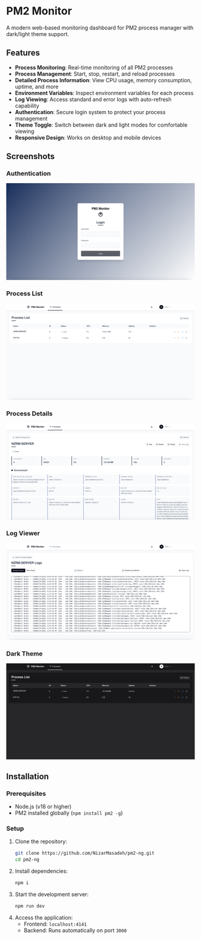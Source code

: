 # PM2 Monitor

A modern web-based monitoring dashboard for PM2 process manager with dark/light theme support.

## Features

- **Process Monitoring**: Real-time monitoring of all PM2 processes
- **Process Management**: Start, stop, restart, and reload processes
- **Detailed Process Information**: View CPU usage, memory consumption, uptime, and more
- **Environment Variables**: Inspect environment variables for each process
- **Log Viewing**: Access standard and error logs with auto-refresh capability
- **Authentication**: Secure login system to protect your process management
- **Theme Toggle**: Switch between dark and light modes for comfortable viewing
- **Responsive Design**: Works on desktop and mobile devices

## Screenshots

### Authentication
![Login Screen](./screenshots/login.png)

### Process List
![Process List](./screenshots/process-list.png)

### Process Details
![Process Details](./screenshots/process-details.png)

### Log Viewer
![Log Viewer](./screenshots/log-viewer.png)

### Dark Theme
![Dark Theme](./screenshots/process-list-dark.png)

## Installation

### Prerequisites

- Node.js (v18 or higher)
- PM2 installed globally (`npm install pm2 -g`)

### Setup

1. Clone the repository:
   ```bash
   git clone https://github.com/NizarMasadeh/pm2-ng.git
   cd pm2-ng
   ```
2. Install dependencies:
   ```bash
   npm i
   ```
3. Start the development server:
   ```bash
   npm run dev
   ```
4. Access the application:
   - Frontend: `localhost:4141`
   - Backend: Runs automatically on port `3000`